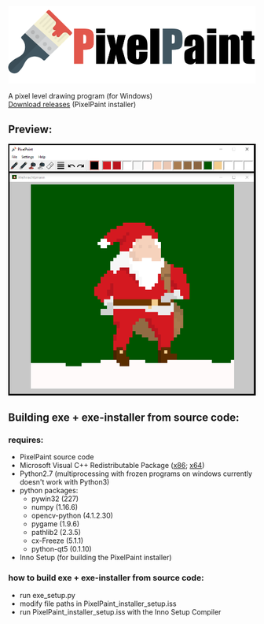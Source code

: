 <img src='img/logo.png' width='600'>

A pixel level drawing program (for Windows)<br/>
[Download releases](https://github.com/JCKrahn/PixelPaint/releases) (PixelPaint installer)


## Preview:
<img src='img/prev_img.PNG' width='600'>


## Building exe + exe-installer from source code:
### requires:
- PixelPaint source code
- Microsoft Visual C++ Redistributable Package ([x86](https://www.microsoft.com/en-us/download/details.aspx?id=29); [x64](https://www.microsoft.com/en-us/download/details.aspx?id=15336))
- Python2.7 (multiprocessing with frozen programs on windows currently doesn't work with Python3)
- python packages:
  - pywin32 (227)
  - numpy (1.16.6)
  - opencv-python (4.1.2.30)
  - pygame (1.9.6)
  - pathlib2 (2.3.5)
  - cx-Freeze (5.1.1)
  - python-qt5 (0.1.10)
- Inno Setup (for building the PixelPaint installer)
  
### how to build exe + exe-installer from source code:
- run exe_setup.py 
- modify file paths in PixelPaint_installer_setup.iss
- run PixelPaint_installer_setup.iss with the Inno Setup Compiler
